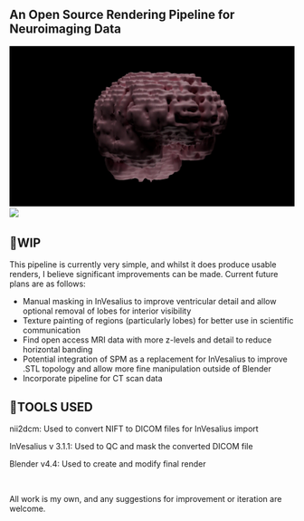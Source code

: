 ## An Open Source Rendering Pipeline for Neuroimaging Data
![](https://github.com/JC-Projects/Open-Source-Rendering-Pipeline-for-Neuroimaging-Data/blob/main/Render%20Images%20and%20Animations/Render%20-%20Animation.gif)
![](https://github.com/JC-Projects/Open-Source-Rendering-Pipeline-for-Neuroimaging-Data/blob/main/Render%20Images%20and%20Animations/Render%20-%20Image.png)

**🚧WIP**
-
This pipeline is currently very simple, and whilst it does produce usable renders, I believe significant improvements can be made. Current future plans are as follows:
- Manual masking in InVesalius to improve ventricular detail and allow optional removal of lobes for interior visibility
- Texture painting of regions (particularly lobes) for better use in scientific communication
- Find open access MRI data with more z-levels and detail to reduce horizontal banding
- Potential integration of SPM as a replacement for InVesalius to improve .STL topology and allow more fine manipulation outside of Blender
- Incorporate pipeline for CT scan data

**🔨TOOLS USED**
- 

 nii2dcm: Used to convert NIFT to DICOM files for InVesalius import

 InVesalius v 3.1.1: Used to QC and mask the converted DICOM file
 
 Blender v4.4: Used to create and modify final render

_<br>_

All work is my own, and any suggestions for improvement or iteration are welcome.

